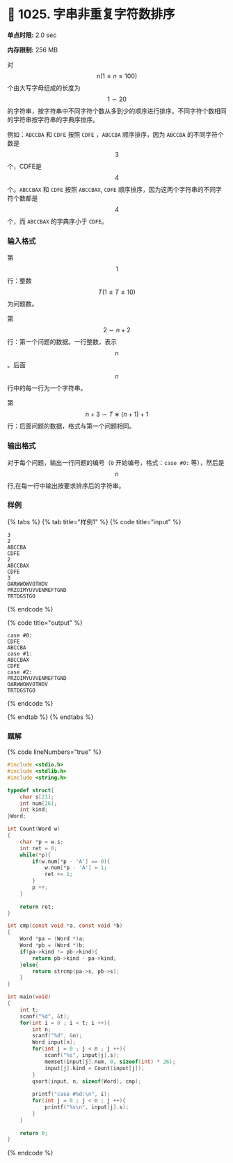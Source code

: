 # 💛 1025. 字串非重复字符数排序

**单点时限:** 2.0 sec

**内存限制:** 256 MB

对 $$n(1≤n≤100)$$ 个由大写字母组成的长度为 $$1∽20$$ 的字符串，按字符串中不同字符个数从多到少的顺序进行排序。不同字符个数相同的字符串按字符串的字典序排序。

例如：`ABCCBA` 和 `CDFE` 按照 `CDFE` ，`ABCCBA` 顺序排序，因为 `ABCCBA` 的不同字符个数是$$3$$ 个，CDFE是$$4$$ 个。`ABCCBAX` 和 `CDFE` 按照 `ABCCBAX`, `CDFE` 顺序排序，因为这两个字符串的不同字符个数都是 $$4$$ 个，而 `ABCCBAX` 的字典序小于 `CDFE`。

### 输入格式

第 $$1$$ 行：整数$$T (1≤T≤10)$$为问题数。

第 $$2∽n+2$$ 行：第一个问题的数据。一行整数，表示$$n$$。后面$$n$$ 行中的每一行为一个字符串。

第 $$n+3∽T∗(n+1)+1$$ 行：后面问题的数据，格式与第一个问题相同。

### 输出格式

对于每个问题，输出一行问题的编号（`0` 开始编号，格式：`case #0:` 等），然后是 $$n$$ 行,在每一行中输出按要求排序后的字符串。

### 样例

{% tabs %}
{% tab title="样例1" %}
{% code title="input" %}
```
3
2
ABCCBA
CDFE
2
ABCCBAX
CDFE
3
OARWWOWVOTHDV
PRZOIMYUVVENMEFTGND
TRTDGSTGO
```
{% endcode %}

{% code title="output" %}
```
case #0:
CDFE
ABCCBA
case #1:
ABCCBAX
CDFE
case #2:
PRZOIMYUVVENMEFTGND
OARWWOWVOTHDV
TRTDGSTGO
```
{% endcode %}


{% endtab %}
{% endtabs %}

### 题解

{% code lineNumbers="true" %}
```c
#include <stdio.h>
#include <stdlib.h>
#include <string.h>

typedef struct{
	char s[21];
	int num[26];
	int kind;
}Word;

int Count(Word w)
{
	char *p = w.s;
	int ret = 0;
	while(*p){
		if(w.num[*p - 'A'] == 0){
			w.num[*p - 'A'] = 1;
			ret += 1;
		}
		p ++;
	}
	
	return ret;
}

int cmp(const void *a, const void *b)
{
	Word *pa = (Word *)a;
	Word *pb = (Word *)b;
	if(pa->kind != pb->kind){
		return pb->kind - pa->kind;
	}else{
		return strcmp(pa->s, pb->s);
	}
}

int main(void)
{
	int t;
	scanf("%d", &t);
	for(int i = 0 ; i < t; i ++){
		int n;
		scanf("%d", &n);
		Word input[n];
		for(int j = 0 ; j < n ; j ++){
			scanf("%s", input[j].s);
			memset(input[j].num, 0, sizeof(int) * 26);
			input[j].kind = Count(input[j]);
		}
		qsort(input, n, sizeof(Word), cmp);
		
		printf("case #%d:\n", i);
		for(int j = 0 ; j < n ; j ++){
			printf("%s\n", input[j].s);
		}
	}
	
	return 0;
}
```
{% endcode %}

